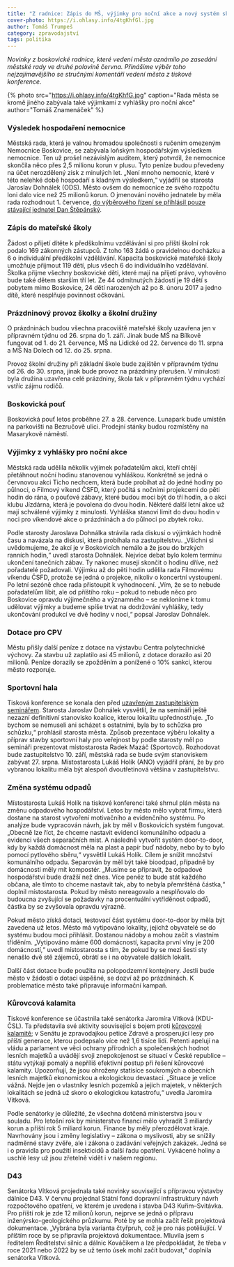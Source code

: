 ```yaml
---
title: "Z radnice: Zápis do MŠ, výjimky pro noční akce a nový systém sběru odpadů"
cover-photo: https://i.ohlasy.info/4tgKhfGl.jpg
author: Tomáš Trumpeš
category: zpravodajství
tags: politika
---
```


*Novinky z boskovické radnice, které vedení města oznámilo po zasedání městské rady ve druhé polovině června. Přinášíme výběr toho nejzajímavějšího se stručnými komentáři vedení města z tiskové konference.*

{% photo src="https://i.ohlasy.info/4tgKhfG.jpg" caption="Rada města se kromě jiného zabývala také výjimkami z vyhlášky pro noční akce" author="Tomáš Znamenáček" %}

### Výsledek hospodaření nemocnice

Městská rada, která je valnou hromadou společnosti s ručením omezeným Nemocnice Boskovice, se zabývala loňským hospodářským výsledkem nemocnice. Ten už prošel nezávislým auditem, který potvrdil, že nemocnice skončila něco přes 2,5 milionu korun v plusu. Tyto peníze budou převedeny na účet nerozdělený zisk z minulých let. „Není mnoho nemocnic, které v této nelehké době hospodaří s kladným výsledkem,“ vyjádřil se starosta Jaroslav Dohnálek (ODS). Město ovšem do nemocnice ze svého rozpočtu loni dalo více než 25 milionů korun. O jmenování nového jednatele by měla rada rozhodnout 1. července, [do výběrového řízení se přihlásil pouze stávající jednatel Dan Štěpánský](https://ohlasy.info/clanky/2019/06/konkurz-nemocnice.html).

### Zápis do mateřské školy

Žádost o přijetí dítěte k předškolnímu vzdělávání si pro příští školní rok podalo 169 zákonných zástupců. Z toho 163 žádá o pravidelnou docházku a 6 o individuální předškolní vzdělávání. Kapacita boskovické mateřské školy umožňuje přijmout 119 dětí, plus všech 6 do individuálního vzdělávání. Školka přijme všechny boskovické děti, které mají na přijetí právo, vyhověno bude také dětem starším tří let. Ze 44 odmítnutých žádostí je 19 dětí s pobytem mimo Boskovice, 24 dětí narozených až po 8. únoru 2017 a jedno dítě, které nesplňuje povinnost očkování.

### Prázdninový provoz školky a školní družiny

O prázdninách budou všechna pracoviště mateřské školy uzavřena jen v přípravném týdnu od 26. srpna do 1. září. Jinak bude MŠ na Bílkově fungovat od 1. do 21. července, MŠ na Lidické od 22. července do 11. srpna a MŠ Na Dolech od 12. do 25. srpna.

Provoz školní družiny při základní škole bude zajištěn v přípravném týdnu od 26. do 30. srpna, jinak bude provoz na prázdniny přerušen. V minulosti byla družina uzavřena celé prázdniny, škola tak v přípravném týdnu vychází vstříc zájmu rodičů.

### Boskovická pouť

Boskovická pouť letos proběhne 27. a 28. července. Lunapark bude umístěn na parkovišti na Bezručově ulici. Prodejní stánky budou rozmístěny na Masarykově náměstí.

### Výjimky z vyhlášky pro noční akce

Městská rada udělila několik výjimek pořadatelům akci, kteří chtějí přetáhnout noční hodinu stanovenou vyhláškou. Konkrétně se jedná o červnovou akci Ticho nechcem, která bude probíhat až do jedné hodiny po půlnoci, o Filmový víkend ČSFD, který počítá s nočními projekcemi do pěti hodin do rána, o pouťové zábavy, které budou moci být do tří hodin, a o akci klubu Jízdárna, která je povolena do dvou hodin. Některé další letní akce už mají schválené výjimky z minulosti. Vyhláška stanoví limit do dvou hodin v noci pro víkendové akce o prázdninách a do půlnoci po zbytek roku.

Podle starosty Jaroslava Dohnálka strávila rada diskusí o výjimkách hodně času a navázala na diskusi, která probíhala na zastupitelstvu. „Všichni si uvědomujeme, že akcí  je v Boskovicích nemálo a že jsou do brzkých ranních hodin,“ uvedl starosta Dohnálek. Nejvíce debat bylo kolem termínu ukončení tanečních zábav. Ty nakonec musejí skončit o hodinu dříve, než pořadatelé požadovali. Výjimku až do pěti hodin udělila rada Filmovému víkendu ČSFD, protože se jedná o projekce, nikoliv o koncertní vystoupení. Po letní sezóně chce rada přistoupit k vyhodnocení. „Vím, že se to nebude pořadatelům líbit, ale od příštího roku – pokud to nebude něco pro Boskovice opravdu výjimečného a významného – se nekloníme k tomu udělovat výjimky a budeme spíše trvat na dodržování vyhlášky, tedy ukončování produkcí ve dvě hodiny v noci,“ popsal Jaroslav Dohnálek.

### Dotace pro CPV

Městu přišly další peníze z dotace na výstavbu Centra polytechnické výchovy. Za stavbu už zaplatilo asi 45 milionů, z dotace dorazilo asi 20 milionů. Peníze dorazily se zpožděním a ponížené o 10% sankci, kterou město rozporuje.

### Sportovní hala

Tisková konference se konala den před [uzavřeným zastupitelským seminářem](https://ohlasy.info/clanky/2019/06/seminar-hala.html). Starosta Jaroslav Dohnálek vysvětlil, že na semináři ještě nezazní definitivní stanovisko koalice, kterou lokalitu upřednostňuje. „To bychom se nemuseli ani scházet s ostatními, byla by to schůzka pro schůzku,“ prohlásil starosta města. Způsob prezentace výběru lokality a příprav stavby sportovní haly pro veřejnost by podle starosty měl po semináři prezentovat místostarosta Radek Mazáč (Sportovci). Rozhodovat bude zastupitelstvo 10. září, městská rada se bude svým stanoviskem zabývat 27. srpna. Místostarosta Lukáš Holík (ANO) vyjádřil přání, že by pro vybranou lokalitu měla být alespoň dvoutřetinová většina v zastupitelstvu.

### Změna systému odpadů

Místostarosta Lukáš Holík na tiskové konferenci také shrnul plán města na změnu odpadového hospodářství. Letos by město mělo vybrat firmu, která dostane na starost vytvoření motivačního a evidenčního systému. Po analýze bude vypracován návrh, jak by měl v Boskovicích systém fungovat. „Obecně lze říct, že chceme nastavit evidenci komunálního odpadu a evidenci všech separačních míst. A následně vytvořit systém door-to-door, kdy by každá domácnost měla na plast a papír buď nádoby, nebo by to bylo pomocí pytlového sběru,“ vysvětlil Lukáš Holík. Cílem je snížit množství komunálního odpadu. Separován by měl být také bioodpad, případně by domácnosti měly mít kompostér. „Musíme se připravit, že odpadové hospodářství bude dražší než dnes. Více peněz to bude stát každého občana, ale tímto to chceme nastavit tak, aby to nebyla přemrštěná částka,“ doplnil místostarosta. Pokud by město nereagovalo a nesplňovalo do budoucna zvyšující se požadavky na procentuální vytříděnost odpadů, částka by se zvyšovala opravdu výrazně.

Pokud město získá dotaci, testovací část systému door-to-door by měla být zavedena už letos. Město má vytipováno lokality, jejichž obyvatelé se do systému budou moci přihlásit. Dostanou nádoby a mohou začít s vlastním tříděním. „Vytipováno máme 600 domácností, kapacita první vlny je 200 domácností,“ uvedl místostarosta s tím, že pokud by se mezi šesti sty nenašlo dvě stě zájemců, obrátí se i na obyvatele dalších lokalit.

Další část dotace bude použita na polopodzemní kontejnery. Jestli bude město v žádosti o dotaci úspěšné, se dozví až po prázdninách. K problematice město také připravuje informační kampaň.

### Kůrovcová kalamita

Tiskové konference se účastnila také senátorka Jaromíra Vítková (KDU-ČSL). Ta představila své aktivity související s bojem proti [kůrovcové kalamitě](https://ohlasy.info/clanky/2018/08/rozhovor-minx.html); v Senátu je zpravodajkou petice Zdravé a prosperující lesy pro příští generace, kterou podepsalo více než 1,6 tisíce lidí. Petenti apelují na vládu a parlament ve věci ochrany přírodních a společenských hodnot lesních majetků a uvádějí svoji znepokojenost se situací v České republice – státu vytýkají pomalý a nepříliš efektivní postup při řešení kůrovcové kalamity. Upozorňují, že jsou ohroženy statisíce soukromých a obecních lesních majetků ekonomickou a ekologickou devastací. „Situace je velice vážná. Nejde jen o vlastníky lesních pozemků a jejich majetek, v některých lokalitách se jedná už skoro o ekologickou katastrofu,“ uvedla Jaromíra Vítková.

Podle senátorky je důležité, že všechna dotčená ministerstva jsou v souladu. Pro letošní rok by ministerstvo financí mělo vyhradit 3 miliardy korun a příští rok 5 miliard korun. Finance by měly přerozdělovat kraje. Navrhovány jsou i změny legislativy – zákona o myslivosti, aby se snížily nadměrné stavy zvěře, ale i zákona o zadávání veřejných zakázek. Jedná se i o pravidla pro použití insekticidů a další řadu opatření. Vykácené holiny a uschlé lesy už jsou zřetelně vidět i v našem regionu.

### D43

Senátorka Vítková projednala také novinky související s přípravou výstavby dálnice D43. V červnu projednal Státní fond dopravní infrastruktury návrh rozpočtového opatření, ve kterém je uvedena i stavba D43 Kuřim–Svitávka. Pro příští rok je zde 12 milionů korun, nejprve se jedná o přípravu inženýrsko-geologického průzkumu. Poté by se mohla začít řešit projektová dokumentace. „Vybrána byla varianta čtyřpruh, což je pro nás potěšující. V příštím roce by se připravila projektová dokumentace. Mluvila jsem s ředitelem Ředitelství silnic a dálnic Kováčikem a lze předpokládat, že třeba v roce 2021 nebo 2022 by se už tento úsek mohl začít budovat,“ doplnila senátorka Vítková.
